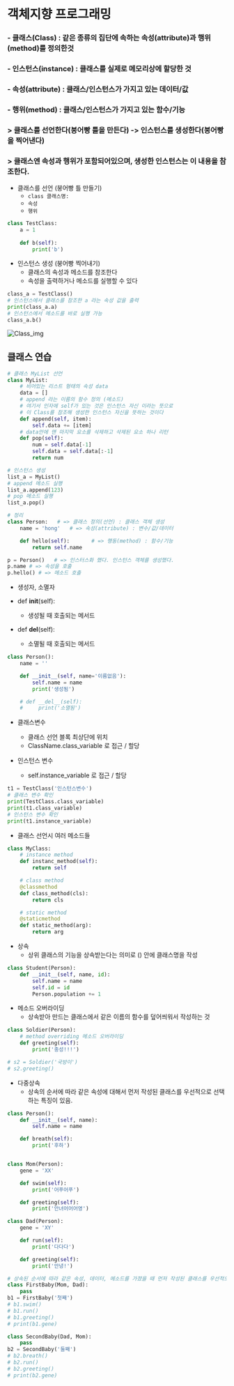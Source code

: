 # 객체지향 프로그래밍

### - 클래스(Class) : 같은 종류의 집단에 속하는 속성(attribute)과 행위(method)를 정의한것 
### - 인스턴스(instance) : 클래스를 실제로 메모리상에 할당한 것
### - 속성(attribute) : 클래스/인스턴스가 가지고 있는 데이터/값
### - 행위(method) : 클래스/인스턴스가 가지고 있는 함수/기능

### > 클래스를 선언한다(붕어빵 틀을 만든다) -> 인스턴스를 생성한다(붕어빵을 찍어낸다) <br>
### > 클래스엔 속성과 행위가 포함되어있으며, 생성한 인스턴스는 이 내용을 참조한다.


- 클래스를 선언 (붕어빵 틀 만들기)
    - `class 클래스명:`
    - `속성`
    - `행위`
```python
class TestClass:
    a = 1
    
    def b(self):
        print('b')
```

- 인스턴스 생성 (붕어빵 찍어내기)
    - 클래스의 속성과 메소드를 참조한다
    - 속성을 출력하거나 메소드를 실행할 수 있다
```python
class_a = TestClass()
# 인스턴스에서 클래스를 참조한 a 라는 속성 값을 출력
print(class_a.a)
# 인스턴스에서 메소드를 바로 실행 가능 
class_a.b()
```    
![Class_img](../markdown/assets/Class.png)
## 클래스 연습

```python
# 클래스 MyList 선언
class MyList:
    # 비어있는 리스트 형태의 속성 data
    data = []
    # append 라는 이름의 함수 정의 (메소드)
    # 여기서 인자에 self가 있는 것은 인스턴스 자신 이라는 뜻으로
    # 이 Class를 참조해 생성한 인스턴스 자신을 뜻하는 것이다
    def append(self, item):
        self.data += [item]
    # data안에 맨 마지막 요소를 삭제하고 삭제된 요소 하나 리턴
    def pop(self):
        num = self.data[-1]
        self.data = self.data[:-1]
        return num
```
```python
# 인스턴스 생성
list_a = MyList()
# append 메소드 실행
list_a.append(123) 
# pop 메소드 실행
list_a.pop()
```

```python
# 정리
class Person:   # => 클래스 정의(선언) : 클래스 객체 생성
    name = 'hong'   # => 속성(attribute) : 변수/값/데이터

    def hello(self):       # => 행동(method) : 함수/기능
        return self.name

p = Person()   # => 인스터스화 했다. 인스턴스 객체를 생성했다.
p.name # => 속성을 호출
p.hello() # => 메소드 호출
```



- 생성자, 소멸자

- def __init__(self):
    - 생성될 때 호출되는 메서드

- def __del__(self):
    - 소멸될 때 호출되는 메서드
```python
class Person():
    name = ''

    def __init__(self, name='이름없음'):
        self.name = name
        print('생성됨')

    # def __del__(self):
    #     print('소멸됨')
```

- 클래스변수
    - 클래스 선언 블록 최상단에 위치
    - ClassName.class_variable 로 접근 / 할당

- 인스턴스 변수
    - self.instance_variable 로 접근 / 할당

```python
t1 = TestClass('인스턴스변수')
# 클래스 변수 확인
print(TestClass.class_variable)
print(t1.class_variable)
# 인스턴스 변수 확인
print(t1.instance_variable)
```
- 클래스 선언시 여러 메소드들
```python
class MyClass:
    # instance method
    def instanc_method(self):
        return self

    # class method
    @classmethod
    def class_method(cls):
        return cls

    # static method
    @staticmethod
    def static_method(arg):
        return arg
```
- 상속
    - 상위 클래스의 기능을 상속받는다는 의미로 () 안에 클래스명을 작성
```python
class Student(Person):
    def __init__(self, name, id):
        self.name = name
        self.id = id
        Person.population += 1
```

- 메소드 오버라이딩
    - 상속받아 만드는 클래스에서 같은 이름의 함수를 덮어씌워서 작성하는 것
```python
class Soldier(Person):
    # method overriding 메소드 오버라이딩
    def greeting(self):
        print('충성!!!')

# s2 = Soldier('국방이')
# s2.greeting()
```


- 다중상속
    - 상속의 순서에 따라 같은 속성에 대해서 먼저 작성된 클래스를 우선적으로 선택하는 특징이 있음.
```python 
class Person():
    def __init__(self, name):
        self.name = name

    def breath(self):
        print('후하')


class Mom(Person):
    gene = 'XX'

    def swim(self):
        print('어푸어푸')

    def greeting(self):
        print('안녀어어어영')

class Dad(Person):
    gene = 'XY'

    def run(self):
        print('다다다')       

    def greeting(self):
        print('안녕!')     

# 상속된 순서에 따라 같은 속성, 데이터, 메소드를 가졌을 때 먼저 작성된 클래스를 우선적으로 저장한다.
class FirstBaby(Mom, Dad):
    pass
b1 = FirstBaby('첫째')
# b1.swim()
# b1.run()
# b1.greeting()
# print(b1.gene)

class SecondBaby(Dad, Mom):
    pass
b2 = SecondBaby('둘째')
# b2.breath()
# b2.run()
# b2.greeting()
# print(b2.gene)        
```